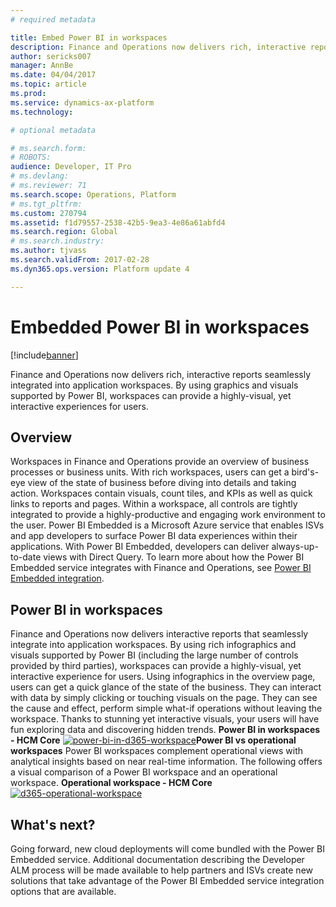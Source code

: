 ```yaml
---
# required metadata

title: Embed Power BI in workspaces
description: Finance and Operations now delivers rich, interactive reports seamlessly integrated into application workspaces. By using graphics and visuals supported by Power BI, workspaces can provide a highly-visual, yet interactive experiences for users.
author: sericks007
manager: AnnBe
ms.date: 04/04/2017
ms.topic: article
ms.prod: 
ms.service: dynamics-ax-platform
ms.technology: 

# optional metadata

# ms.search.form: 
# ROBOTS: 
audience: Developer, IT Pro
# ms.devlang: 
# ms.reviewer: 71
ms.search.scope: Operations, Platform
# ms.tgt_pltfrm: 
ms.custom: 270794
ms.assetid: f1d79557-2538-42b5-9ea3-4e86a61abfd4
ms.search.region: Global
# ms.search.industry: 
ms.author: tjvass
ms.search.validFrom: 2017-02-28
ms.dyn365.ops.version: Platform update 4

---
```


# Embedded Power BI in workspaces

[!include[banner](../includes/banner.md)]


Finance and Operations now delivers rich, interactive reports seamlessly integrated into application workspaces. By using graphics and visuals supported by Power BI, workspaces can provide a highly-visual, yet interactive experiences for users.

Overview
--------

Workspaces in Finance and Operations provide an overview of business processes or business units. With rich workspaces, users can get a bird's-eye view of the state of business before diving into details and taking action. Workspaces contain visuals, count tiles, and KPIs as well as quick links to reports and pages. Within a workspace, all controls are tightly integrated to provide a highly-productive and engaging work environment to the user. Power BI Embedded is a Microsoft Azure service that enables ISVs and app developers to surface Power BI data experiences within their applications. With Power BI Embedded, developers can deliver always-up-to-date views with Direct Query. To learn more about how the Power BI Embedded service integrates with Finance and Operations, see [Power BI Embedded integration](power-bi-embedded-integration.md).

## Power BI in workspaces
Finance and Operations now delivers interactive reports that seamlessly integrate into application workspaces. By using rich infographics and visuals supported by Power BI (including the large number of controls provided by third parties), workspaces can provide a highly-visual, yet interactive experience for users. Using infographics in the overview page, users can get a quick glance of the state of the business. They can interact with data by simply clicking or touching visuals on the page. They can see the cause and effect, perform simple what-if operations without leaving the workspace. Thanks to stunning yet interactive visuals, your users will have fun exploring data and discovering hidden trends. **Power BI in workspaces - HCM Core** [![power-bi-in-d365-workspace](https://msdynamics.blob.core.windows.net/media/2017/02/Power-BI-in-D365-Workspace-1024x715.png)](https://msdynamics.blob.core.windows.net/media/2017/02/Power-BI-in-D365-Workspace.png)**Power BI vs operational workspaces** Power BI workspaces complement operational views with analytical insights based on near real-time information. The following offers a visual comparison of a Power BI workspace and an operational workspace. **Operational workspace - HCM Core** [![d365-operational-workspace](https://msdynamics.blob.core.windows.net/media/2017/02/D365-Operational-Workspace-1024x710.png)](https://msdynamics.blob.core.windows.net/media/2017/02/D365-Operational-Workspace.png)

## What's next?
Going forward, new cloud deployments will come bundled with the Power BI Embedded service. Additional documentation describing the Developer ALM process will be made available to help partners and ISVs create new solutions that take advantage of the Power BI Embedded service integration options that are available.



